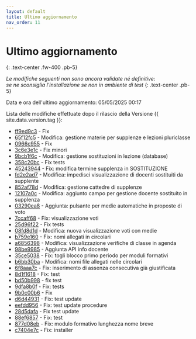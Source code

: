 ```yaml
---
layout: default
title: Ultimo aggiornamento
nav_order: 11
---
```


# Ultimo aggiornamento
{: .text-center .fw-400 .pb-5}

_Le modifiche seguenti non sono ancora validate né definitive:<br>se ne sconsiglia l'installazione se non in ambiente di test_
{: .text-center .pb-5}

Data e ora dell'ultimo aggiornamento: 05/05/2025 00:17

Lista delle modifiche effettuate dopo il rilascio della Versione {{ site.data.version.tag }}:

- [ff9ed9c3](http://github.com/iisgiua/giuaschool/commit/ff9ed9c312247fe4bdf009511427266abb1b083e) - Fix
- [65f12fc5](http://github.com/iisgiua/giuaschool/commit/65f12fc5664d4b02ea8b8b1502f4b7c2faf619df) - Modifica: gestione materie per supplenze e lezioni pluriclasse
- [0966c955](http://github.com/iisgiua/giuaschool/commit/0966c955c5e257e58ec2050893d71b64fa730545) - Fix
- [3c6e3e1c](http://github.com/iisgiua/giuaschool/commit/3c6e3e1cf43dadbe1d7fcdaff37672306055f7e2) - Fix minori
- [9bcb1f6c](http://github.com/iisgiua/giuaschool/commit/9bcb1f6ce7988814eff033b272301bb810ccc9c9) - Modifica: gestione sostituzioni in lezione (database)
- [358c20bc](http://github.com/iisgiua/giuaschool/commit/358c20bcfb4d7da7c7dd12ce697ecc91d9b46fae) - Fix tests
- [45243944](http://github.com/iisgiua/giuaschool/commit/45243944084e5ad94b983d94f66aad537666dc73) - Fix: modifica termine supplenza in SOSTITUZIONE
- [fd2e2ad7](http://github.com/iisgiua/giuaschool/commit/fd2e2ad73e84158e43d9c349453b7756187404b6) - Modifica: impedisci visualizzazione di docenti sostituiti da supplente
- [852af78d](http://github.com/iisgiua/giuaschool/commit/852af78d3c8206e9a42ffa5b5eb5fb193968c9bb) - Modifica: gestione cattedre di supplenze
- [12107a0c](http://github.com/iisgiua/giuaschool/commit/12107a0c7770988cc89b2b5c7eea8e2569439eef) - Modifica: aggiunto campo per gestione docente sostituito in supplenza
- [03290ea8](http://github.com/iisgiua/giuaschool/commit/03290ea8e6265d392278027bde27036a6109f1e3) - Aggiunta: pulsante per medie automatiche in proposte di voto
- [7ccaff68](http://github.com/iisgiua/giuaschool/commit/7ccaff684d2bbb6c7742d7528fd1b39892609f37) - Fix: visualizzazione voti
- [25d96f22](http://github.com/iisgiua/giuaschool/commit/25d96f2291ab258a625ececfcfaac5281504e6dd) - Fix tests
- [08fd8d1d](http://github.com/iisgiua/giuaschool/commit/08fd8d1d5959a7af0431dd50f329ee6178e4fe1f) - Modifica: nuova visualizzazione voti con medie
- [b759e160](http://github.com/iisgiua/giuaschool/commit/b759e160dc363f2b9dd9612dc9b0e8c751bcca58) - Fix: nomi allegati in circolari
- [a6856398](http://github.com/iisgiua/giuaschool/commit/a685639899041c7fad7406efe693b9f25e52b0d0) - Modifica: visualizzazione verifiche di classe in agenda
- [98be9985](http://github.com/iisgiua/giuaschool/commit/98be9985ba71545cf0c5c281c0a652ea1c2a1bf2) - Aggiunta API info docente
- [35ce5038](http://github.com/iisgiua/giuaschool/commit/35ce50387796b075092be0ea20586ad9a4f937fc) - Fix: togli blocco primo periodo per moduli formativi
- [b6bb30ba](http://github.com/iisgiua/giuaschool/commit/b6bb30ba3cf9182fa2313fdf81b32b5dce90bb27) - Modifica: nomi file allegati nelle circolari
- [6f8aaa7c](http://github.com/iisgiua/giuaschool/commit/6f8aaa7c24bc954463c45c3fa7beb9e5de06d92a) - Fix: inserimento di assenza consecutiva già giustificata
- [8d1f1618](http://github.com/iisgiua/giuaschool/commit/8d1f1618fc8be40596f6c3444e6e4d9c5f01fb5f) - Fix: test
- [bd50b998](http://github.com/iisgiua/giuaschool/commit/bd50b99895e8b3b67b08ed172bd6ec3a1630e5c5) - fix test
- [9dfa8b0f](http://github.com/iisgiua/giuaschool/commit/9dfa8b0f349aab2493dcde6f5841b5aa1ef30243) - Fix: tests
- [9b0c00b6](http://github.com/iisgiua/giuaschool/commit/9b0c00b67b3d86679e6785a72a115b699174050c) - Fix
- [d6d44931](http://github.com/iisgiua/giuaschool/commit/d6d449316bb09f7dd63912e6767594917b071c82) - Fix: test update
- [eefdd956](http://github.com/iisgiua/giuaschool/commit/eefdd956cfde7352b782f027fced528eff50d6ef) - Fix: test update procedure
- [28d5dafa](http://github.com/iisgiua/giuaschool/commit/28d5dafa4ca3573aaa2136d122eee2b5dd68a44d) - Fix test update
- [88ef6857](http://github.com/iisgiua/giuaschool/commit/88ef685782bb672c392443f1b8105636ccc5df7b) - Fix: test
- [877d08eb](http://github.com/iisgiua/giuaschool/commit/877d08eb8c012e89acf6c35f09302b7fbbdaa260) - Fix: modulo formativo lunghezza nome breve
- [c7404e7c](http://github.com/iisgiua/giuaschool/commit/c7404e7c712ae50cd5bc7fa8dd8af8b94002391a) - Fix: installer

